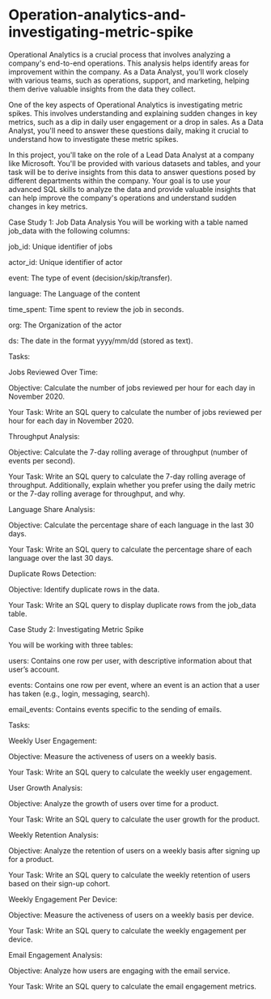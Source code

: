 # Operation-analytics-and-investigating-metric-spike
Operational Analytics is a crucial process that involves analyzing a company's end-to-end operations. This analysis helps identify areas for improvement within the company. As a Data Analyst, you'll work closely with various teams, such as operations, support, and marketing, helping them derive valuable insights from the data they collect.

One of the key aspects of Operational Analytics is investigating metric spikes. This involves understanding and explaining sudden changes in key metrics, such as a dip in daily user engagement or a drop in sales. As a Data Analyst, you'll need to answer these questions daily, making it crucial to understand how to investigate these metric spikes.

In this project, you'll take on the role of a Lead Data Analyst at a company like Microsoft. You'll be provided with various datasets and tables, and your task will be to derive insights from this data to answer questions posed by different departments within the company. Your goal is to use your advanced SQL skills to analyze the data and provide valuable insights that can help improve the company's operations and understand sudden changes in key metrics.

Case Study 1: Job Data Analysis
You will be working with a table named job_data with the following columns:

job_id: Unique identifier of jobs

actor_id: Unique identifier of actor

event: The type of event (decision/skip/transfer).

language: The Language of the content

time_spent: Time spent to review the job in seconds.

org: The Organization of the actor

ds: The date in the format yyyy/mm/dd (stored as text).

Tasks:


Jobs Reviewed Over Time:

Objective: Calculate the number of jobs reviewed per hour for each day in November 2020.

Your Task: Write an SQL query to calculate the number of jobs reviewed per hour for each day in November 2020.

Throughput Analysis:

Objective: Calculate the 7-day rolling average of throughput (number of events per second).

Your Task: Write an SQL query to calculate the 7-day rolling average of throughput. Additionally, explain whether you prefer using the daily metric or the 7-day rolling average for throughput, and why.

Language Share Analysis:

Objective: Calculate the percentage share of each language in the last 30 days.

Your Task: Write an SQL query to calculate the percentage share of each language over the last 30 days.

Duplicate Rows Detection:

Objective: Identify duplicate rows in the data.

Your Task: Write an SQL query to display duplicate rows from the job_data table.

Case Study 2: Investigating Metric Spike

You will be working with three tables:


users: Contains one row per user, with descriptive information about that user’s account.

events: Contains one row per event, where an event is an action that a user has taken (e.g., login, messaging, search).

email_events: Contains events specific to the sending of emails.

Tasks:


Weekly User Engagement:

Objective: Measure the activeness of users on a weekly basis.

Your Task: Write an SQL query to calculate the weekly user engagement.

User Growth Analysis:

Objective: Analyze the growth of users over time for a product.

Your Task: Write an SQL query to calculate the user growth for the product.

Weekly Retention Analysis:

Objective: Analyze the retention of users on a weekly basis after signing up for a product.

Your Task: Write an SQL query to calculate the weekly retention of users based on their sign-up cohort.

Weekly Engagement Per Device:

Objective: Measure the activeness of users on a weekly basis per device.

Your Task: Write an SQL query to calculate the weekly engagement per device.

Email Engagement Analysis:

Objective: Analyze how users are engaging with the email service.

Your Task: Write an SQL query to calculate the email engagement metrics.
